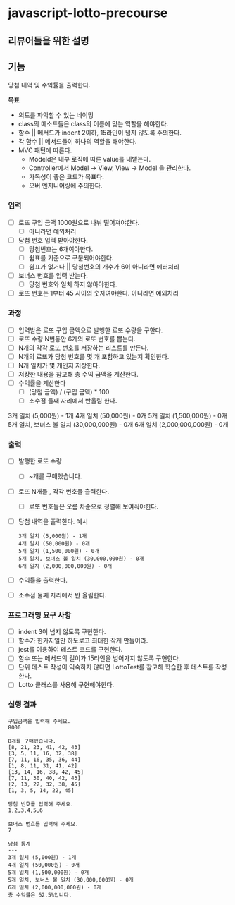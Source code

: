 # javascript-lotto-precourse

## 리뷰어들을 위한 설명

## 기능

당첨 내역 및 수익률을 출력한다.

**목표**

- 의도를 파악할 수 있는 네이밍
- class의 메소드들은 class의 이름에 맞는 역할을 해야한다.
- 함수 || 메서드가 indent 2이하, 15라인이 넘지 않도록 주의한다.
- 각 함수 || 메서드들이 하나의 역할을 해야한다.
- MVC 패턴에 따른다.
    - Modeld은 내부 로직에 따른 value를 내뱉는다.
    - Controller에서 Model -> View, View -> Model 을 관리한다.
    - 가독성이 좋은 코드가 목표다.
    - 오버 엔지니어링에 주의한다.

### 입력

- [ ]  로또 구입 금액 1000원으로 나눠 떨어져야한다.
    - [ ]  아니라면 예외처리
- [ ]  당첨 번호 입력 받아야한다.
    - [ ]  당첨번호는 6개여야한다.
    - [ ]  쉼표를 기준으로 구분되어야한다.
    - [ ]  쉼표가 없거나 || 당첨번호의 개수가 6이 아니라면 에러처리
- [ ]  보너스 번호를 입력 받는다.
    - [ ]  당첨 번호와 일치 하지 않아야한다.
- [ ]  로또 번호는 1부터 45 사이의 숫자여야한다. 아니라면 예외처리

### 과정

- [ ]  입력받은 로또 구입 금액으로 발행한 로또 수량을 구한다.
- [ ]  로또 수량 N번동안 6개의 로또 번호를 뽑는다.
- [ ]  N개의 각각 로또 번호를 저장하는 리스트를 만든다.
- [ ]  N개의 로또가 당첨 번호를 몇 개 포함하고 있는지 확인한다.
- [ ]  N개 일치가 몇 개인지 저장한다.
- [ ]  저장한 내용을 참고해 총 수익 금액을 계산한다.
- [ ]  수익률을 계산한다
    - [ ]  (당첨 금액) / (구입 금액) * 100
    - [ ]  소수점 둘째 자리에서 반올림 한다.

3개 일치 (5,000원) - 1개 4개 일치 (50,000원) - 0개 5개 일치 (1,500,000원) - 0개 5개 일치, 보너스 볼 일치 (30,000,000원) - 0개 6개 일치 (2,000,000,000원) - 0개

### 출력

- [ ]  발행한 로또 수량
    - [ ]  ~개를 구매했습니다.
- [ ]  로또 N개들 , 각각 번호들 출력한다.
    - [ ]  로또 번호들은 오름 차순으로 정렬해 보여줘야한다.
- [ ]  당첨 내역을 출력한다. 예시
    
    ```
    3개 일치 (5,000원) - 1개
    4개 일치 (50,000원) - 0개
    5개 일치 (1,500,000원) - 0개
    5개 일치, 보너스 볼 일치 (30,000,000원) - 0개
    6개 일치 (2,000,000,000원) - 0개
    
    ```
    
- [ ]  수익률을 출력한다.
- [ ]  소수점 둘째 자리에서 반 올림한다.

### 프로그래밍 요구 사항

- [ ]  indent 3이 넘지 않도록 구현한다.
- [ ]  함수가 한가지일만 하도로고 최대한 작게 만들어라.
- [ ]  jest를 이용하여 테스트 코드를 구현한다.
- [ ]  함수 또는 메서드의 길이가 15라인을 넘어가지 않도록 구현한다.
- [ ]  단위 테스트 작성이 익숙하지 않다면 LottoTest를 참고해 학습한 후 테스트를 작성한다.
- [ ]  Lotto 클래스를 사용해 구현해야한다.

### 실행 결과

```
구입금액을 입력해 주세요.
8000

8개를 구매했습니다.
[8, 21, 23, 41, 42, 43]
[3, 5, 11, 16, 32, 38]
[7, 11, 16, 35, 36, 44]
[1, 8, 11, 31, 41, 42]
[13, 14, 16, 38, 42, 45]
[7, 11, 30, 40, 42, 43]
[2, 13, 22, 32, 38, 45]
[1, 3, 5, 14, 22, 45]

당첨 번호를 입력해 주세요.
1,2,3,4,5,6

보너스 번호를 입력해 주세요.
7

당첨 통계
---
3개 일치 (5,000원) - 1개
4개 일치 (50,000원) - 0개
5개 일치 (1,500,000원) - 0개
5개 일치, 보너스 볼 일치 (30,000,000원) - 0개
6개 일치 (2,000,000,000원) - 0개
총 수익률은 62.5%입니다.

```